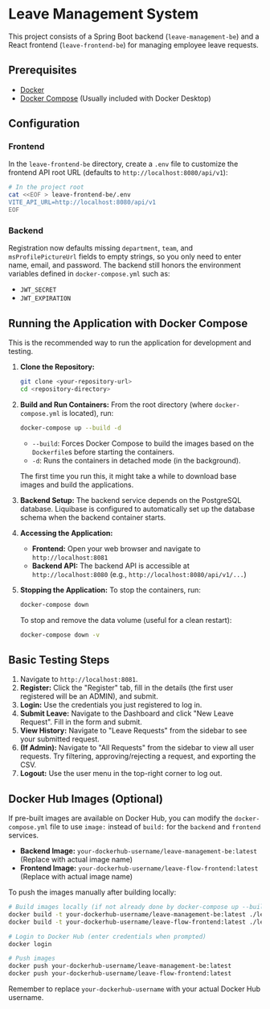 # Leave Management System

This project consists of a Spring Boot backend (`leave-management-be`) and a React frontend (`leave-frontend-be`) for managing employee leave requests.

## Prerequisites

- [Docker](https://docs.docker.com/get-docker/)
- [Docker Compose](https://docs.docker.com/compose/install/) (Usually included with Docker Desktop)

## Configuration

### Frontend

In the `leave-frontend-be` directory, create a `.env` file to customize the frontend API root URL (defaults to `http://localhost:8080/api/v1`):

```bash
# In the project root
cat <<EOF > leave-frontend-be/.env
VITE_API_URL=http://localhost:8080/api/v1
EOF
```

### Backend

Registration now defaults missing `department`, `team`, and `msProfilePictureUrl` fields to empty strings, so you only need to enter name, email, and password. The backend still honors the environment variables defined in `docker-compose.yml` such as:

- `JWT_SECRET`
- `JWT_EXPIRATION`

## Running the Application with Docker Compose

This is the recommended way to run the application for development and testing.

1.  **Clone the Repository:**

    ```bash
    git clone <your-repository-url>
    cd <repository-directory>
    ```

2.  **Build and Run Containers:**
    From the root directory (where `docker-compose.yml` is located), run:

    ```bash
    docker-compose up --build -d
    ```

    - `--build`: Forces Docker Compose to build the images based on the `Dockerfile`s before starting the containers.
    - `-d`: Runs the containers in detached mode (in the background).

    The first time you run this, it might take a while to download base images and build the applications.

3.  **Backend Setup:** The backend service depends on the PostgreSQL database. Liquibase is configured to automatically set up the database schema when the backend container starts.

4.  **Accessing the Application:**

    - **Frontend:** Open your web browser and navigate to `http://localhost:8081`
    - **Backend API:** The backend API is accessible at `http://localhost:8080` (e.g., `http://localhost:8080/api/v1/...`)

5.  **Stopping the Application:**
    To stop the containers, run:
    ```bash
    docker-compose down
    ```
    To stop and remove the data volume (useful for a clean restart):
    ```bash
    docker-compose down -v
    ```

## Basic Testing Steps

1.  Navigate to `http://localhost:8081`.
2.  **Register:** Click the "Register" tab, fill in the details (the first user registered will be an ADMIN), and submit.
3.  **Login:** Use the credentials you just registered to log in.
4.  **Submit Leave:** Navigate to the Dashboard and click "New Leave Request". Fill in the form and submit.
5.  **View History:** Navigate to "Leave Requests" from the sidebar to see your submitted request.
6.  **(If Admin):** Navigate to "All Requests" from the sidebar to view all user requests. Try filtering, approving/rejecting a request, and exporting the CSV.
7.  **Logout:** Use the user menu in the top-right corner to log out.

## Docker Hub Images (Optional)

If pre-built images are available on Docker Hub, you can modify the `docker-compose.yml` file to use `image:` instead of `build:` for the `backend` and `frontend` services.

- **Backend Image:** `your-dockerhub-username/leave-management-be:latest` (Replace with actual image name)
- **Frontend Image:** `your-dockerhub-username/leave-flow-frontend:latest` (Replace with actual image name)

To push the images manually after building locally:

```bash
# Build images locally (if not already done by docker-compose up --build)
docker build -t your-dockerhub-username/leave-management-be:latest ./leave-management-be
docker build -t your-dockerhub-username/leave-flow-frontend:latest ./leave-flow-frontend

# Login to Docker Hub (enter credentials when prompted)
docker login

# Push images
docker push your-dockerhub-username/leave-management-be:latest
docker push your-dockerhub-username/leave-flow-frontend:latest
```

Remember to replace `your-dockerhub-username` with your actual Docker Hub username.
